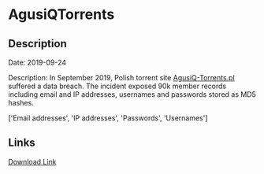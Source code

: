 # AgusiQTorrents

## Description

Date: 2019-09-24

Description:
In September 2019, Polish torrent site <a href="http://agusiq-torrents.pl/" target="_blank" rel="noopener">AgusiQ-Torrents.pl</a> suffered a data breach. The incident exposed 90k member records including email and IP addresses, usernames and passwords stored as MD5 hashes.


['Email addresses', 'IP addresses', 'Passwords', 'Usernames']

## Links

[Download Link](https://link-to.net/1229997/477.6995538546416/dynamic/?r=YWd1c2lxLXRvcnJlbnRzLnBs)